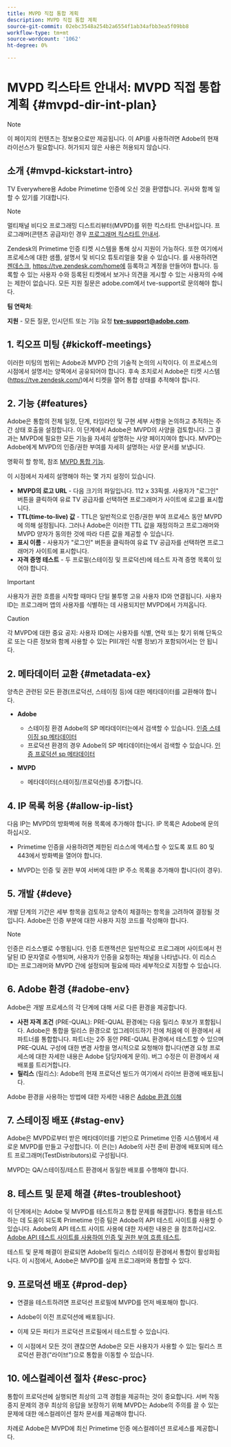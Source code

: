 ```yaml
---
title: MVPD 직접 통합 계획
description: MVPD 직접 통합 계획
source-git-commit: 02ebc3548a254b2a6554f1ab34afbb3ea5f09bb8
workflow-type: tm+mt
source-wordcount: '1062'
ht-degree: 0%

---
```


# MVPD 킥스타트 안내서: MVPD 직접 통합 계획 {#mvpd-dir-int-plan}

>[!NOTE]
>
>이 페이지의 컨텐츠는 정보용으로만 제공됩니다. 이 API를 사용하려면 Adobe의 현재 라이선스가 필요합니다. 허가되지 않은 사용은 허용되지 않습니다.

## 소개 {#mvpd-kickstart-intro}

TV Everywhere용 Adobe Primetime 인증에 오신 것을 환영합니다.  귀사와 함께 일할 수 있기를 기대합니다.

>[!NOTE]
>
>멀티채널 비디오 프로그래밍 디스트리뷰터(MVPD)를 위한 킥스타트 안내서입니다. 프로그래머(콘텐츠 공급자)인 경우 [프로그래머 킥스타트 안내서](/help/authentication/programmer-kickstart-guide.md).

Zendesk의 Primetime 인증 티켓 시스템을 통해 상시 지원이 가능하다. 또한 여기에서 프로세스에 대한 샘플, 설명서 및 비디오 튜토리얼을 찾을 수 있습니다. 를 사용하려면 [젠데스크](https://adobeprimetime.zendesk.com/), https://tve.zendesk.com/home에 등록하고 계정을 만들어야 합니다. 등록할 수 있는 사용자 수와 등록된 티켓에서 보거나 의견을 게시할 수 있는 사용자의 수에는 제한이 없습니다. 모든 지원 질문은 adobe.com에서 tve-support로 문의해야 합니다.

**팀 연락처**:

**지원** - 모든 질문, 인시던트 또는 기능 요청 **tve-support@adobe.com**.

## 1. 킥오프 미팅 {#kickoff-meetings}

이러한 미팅의 범위는 Adobe과 MVPD 간의 기술적 논의의 시작이다. 이 프로세스의 시점에서 설명서는 양쪽에서 공유되어야 합니다. 후속 조치로서 Adobe은 티켓 시스템(https://tve.zendesk.com/)에서 티켓을 열어 통합 상태를 추적해야 합니다.

## 2. 기능 {#features}

Adobe은 통합의 전체 일정, 단계, 타임라인 및 구현 세부 사항을 논의하고 추적하는 주간 상태 호출을 설정합니다. 이 단계에서 Adobe은 MVPD의 사양을 검토합니다. 그 결과는 MVPD에 필요한 모든 기능을 자세히 설명하는 사양 페이지여야 합니다. MVPD는 Adobe에게 MVPD의 인증/권한 부여를 자세히 설명하는 사양 문서를 보냅니다.

명확히 할 항목, 참조 [MVPD 통합 기능](/help/authentication/mvpd-integr-features.md).

이 시점에서 자세히 설명해야 하는 몇 가지 설정이 있습니다.

* **MVPD의 로고 URL** - 다음 크기의 파일입니다. 112 x 33픽셀. 사용자가 &quot;로그인&quot; 버튼을 클릭하여 유료 TV 공급자를 선택하면 프로그래머가 사이트에 로고를 표시합니다.
* **TTL(time-to-live) 값** - TTL은 일반적으로 인증/권한 부여 프로세스 동안 MVPD에 의해 설정됩니다. 그러나 Adobe은 이러한 TTL 값을 재정의하고 프로그래머와 MVPD 양자가 동의한 것에 따라 다른 값을 제공할 수 있습니다.
* **표시 이름** - 사용자가 &quot;로그인&quot; 버튼을 클릭하여 유료 TV 공급자를 선택하면 프로그래머가 사이트에 표시합니다.
* **자격 증명 테스트** - 두 프로필(스테이징 및 프로덕션)에 테스트 자격 증명 목록이 있어야 합니다.

>[!IMPORTANT]
>
>사용자가 권한 흐름을 시작할 때마다 단일 불투명 고유 사용자 ID와 연결됩니다.  사용자 ID는 프로그래머 앱의 사용자를 식별하는 데 사용되지만 MVPD에서 가져옵니다.

>[!CAUTION]
>
>각 MVPD에 대한 중요 공지: 사용자 ID에는 사용자를 식별, 연락 또는 찾기 위해 단독으로 또는 다른 정보와 함께 사용할 수 있는 PII(개인 식별 정보)가 포함되어서는 안 됩니다.

## 2. 메타데이터 교환 {#metadata-ex}

양측은 관련된 모든 환경(프로덕션, 스테이징 등)에 대한 메타데이터를 교환해야 합니다.

* **Adobe**
   * 스테이징 환경 Adobe의 SP 메타데이터는에서 검색할 수 있습니다. [인증 스테이징 sp 메타데이터](https://sp.auth-staging.adobe.com/sp/metadata)
   * 프로덕션 환경의 경우 Adobe의 SP 메타데이터는에서 검색할 수 있습니다. [인증 프로덕션 sp 메타데이터](https://sp.auth.adobe.com/sp/metadata)

* **MVPD**
   * 메타데이터(스테이징/프로덕션)를 추가합니다.

## 4. IP 목록 허용 {#allow-ip-list}

다음 IP는 MVPD의 방화벽에 허용 목록에 추가해야 합니다. IP 목록은 Adobe에 문의하십시오.

* Primetime 인증을 사용하려면 제한된 리소스에 액세스할 수 있도록 포트 80 및 443에서 방화벽을 열어야 합니다.

* MVPD는 인증 및 권한 부여 서버에 대한 IP 주소 목록을 추가해야 합니다(이 경우).

## 5. 개발 {#deve}

개발 단계의 기간은 세부 항목을 검토하고 양측이 체결하는 항목을 고려하여 결정될 것입니다. Adobe은 인증 부분에 대한 사용자 지정 코드를 작성해야 합니다.

>[!NOTE]
>
>인증은 리소스별로 수행됩니다. 인증 트랜잭션은 일반적으로 프로그래머 사이트에서 전달된 ID 문자열로 수행되며, 사용자가 인증을 요청하는 채널을 나타냅니다. 이 리소스 ID는 프로그래머와 MVPD 간에 설정되며 필요에 따라 세부적으로 지정할 수 있습니다.

## 6. Adobe 환경 {#adobe-env}

Adobe은 개발 프로세스의 각 단계에 대해 서로 다른 환경을 제공합니다.

* **사전 자격 조건** (PRE-QUAL): PRE-QUAL 환경에는 다음 릴리스 후보가 포함됩니다. Adobe은 통합을 릴리스 환경으로 업그레이드하기 전에 처음에 이 환경에서 새 파트너를 통합합니다. 파트너는 2주 동안 PRE-QUAL 환경에서 테스트할 수 있으며 PRE-QUAL 구성에 대한 변경 사항을 명시적으로 요청해야 합니다(변경 요청 프로세스에 대한 자세한 내용은 Adobe 담당자에게 문의). 버그 수정은 이 환경에서 새 배포를 트리거합니다.
* **릴리스** (릴리스): Adobe의 현재 프로덕션 빌드가 여기에서 라이브 환경에 배포됩니다.

Adobe 환경을 사용하는 방법에 대한 자세한 내용은 [Adobe 환경 이해](/help/authentication/understanding-the-adobe-environments.md)

## 7. 스테이징 배포 {#stag-env}

Adobe은 MVPD로부터 받은 메타데이터를 기반으로 Primetime 인증 시스템에서 새로운 MVPD를 만들고 구성합니다. 이 은(는) Adobe의 사전 준비 환경에 배포되며 테스트 프로그래머(TestDistributors)로 구성됩니다.

MVPD는 QA/스테이징/테스트 환경에서 동일한 배포를 수행해야 합니다.

## 8. 테스트 및 문제 해결 {#tes-troubleshoot}

이 단계에서는 Adobe 및 MVPD를 테스트하고 통합 문제를 해결합니다. 통합을 테스트하는 데 도움이 되도록 Primetime 인증 팀은 Adobe의 API 테스트 사이트를 사용할 수 있습니다. Adobe의 API 테스트 사이트 사용에 대한 자세한 내용은 을 참조하십시오. [Adobe API 테스트 사이트를 사용하여 인증 및 권한 부여 흐름 테스트](/help/authentication/test-authn-authz-flows-using-adobes-api-test-site.md).

테스트 및 문제 해결이 완료되면 Adobe의 릴리스 스테이징 환경에서 통합이 활성화됩니다. 이 시점에서, Adobe은 MVPD를 실제 프로그래머와 통합할 수 있다.

## 9. 프로덕션 배포 {#prod-dep}

* 연결을 테스트하려면 프로덕션 프로필에 MVPD를 먼저 배포해야 합니다.

* Adobe이 이전 프로덕션에 배포됩니다.

* 이제 모든 파티가 프로덕션 프로필에서 테스트할 수 있습니다.

* 이 시점에서 모든 것이 괜찮으면 Adobe은 모든 사용자가 사용할 수 있는 릴리스 프로덕션 환경(&quot;라이브&quot;)으로 통합을 이동할 수 있습니다.

## 10. 에스컬레이션 절차 {#esc-proc}

통합이 프로덕션에 실행되면 최상의 고객 경험을 제공하는 것이 중요합니다. 서버 작동 중지 문제의 경우 최상의 응답을 보장하기 위해 MVPD는 Adobe의 주의를 끌 수 있는 문제에 대한 에스컬레이션 절차 문서를 제공해야 합니다.

차례로 Adobe은 MVPD에 최신 Primetime 인증 에스컬레이션 프로세스를 제공합니다.


<!--- [!RELATEDINFORMATION]
>
>* [Programmer Kickstart Guide](/help/authentication/programmer-kickstart-guide.md)
>* [MVPD Integration Guide](/help/authentication/mvpd-integr-features.md)
-->

